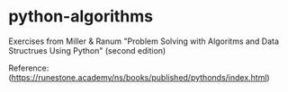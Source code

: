 # python-algorithms
Exercises from Miller &amp; Ranum "Problem Solving with Algoritms and Data Structrues Using Python" (second edition) 

Reference: 
(https://runestone.academy/ns/books/published/pythonds/index.html) 

